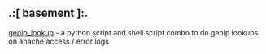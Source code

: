 .:[ basement ]:.
----------------

[geoip_lookup](gl.tgz) - a python script and shell script combo to do
geoip lookups on apache access / error logs


